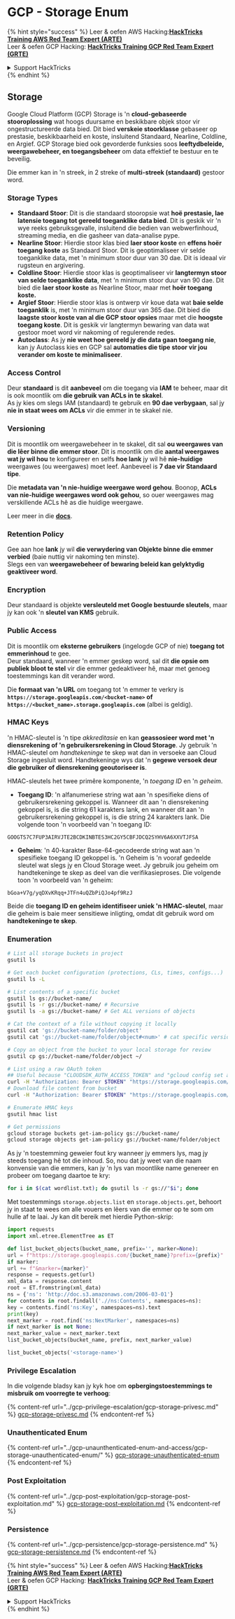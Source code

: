 # GCP - Storage Enum

{% hint style="success" %}
Leer & oefen AWS Hacking:<img src="../../../.gitbook/assets/image (1).png" alt="" data-size="line">[**HackTricks Training AWS Red Team Expert (ARTE)**](https://training.hacktricks.xyz/courses/arte)<img src="../../../.gitbook/assets/image (1).png" alt="" data-size="line">\
Leer & oefen GCP Hacking: <img src="../../../.gitbook/assets/image (2).png" alt="" data-size="line">[**HackTricks Training GCP Red Team Expert (GRTE)**<img src="../../../.gitbook/assets/image (2).png" alt="" data-size="line">](https://training.hacktricks.xyz/courses/grte)

<details>

<summary>Support HackTricks</summary>

* Kyk na die [**subskripsie planne**](https://github.com/sponsors/carlospolop)!
* **Sluit aan by die** 💬 [**Discord groep**](https://discord.gg/hRep4RUj7f) of die [**telegram groep**](https://t.me/peass) of **volg** ons op **Twitter** 🐦 [**@hacktricks\_live**](https://twitter.com/hacktricks\_live)**.**
* **Deel hacking truuks deur PR's in te dien na die** [**HackTricks**](https://github.com/carlospolop/hacktricks) en [**HackTricks Cloud**](https://github.com/carlospolop/hacktricks-cloud) github repos.

</details>
{% endhint %}

## Storage

Google Cloud Platform (GCP) Storage is 'n **cloud-gebaseerde stooroplossing** wat hoogs duursame en beskikbare objek stoor vir ongestructureerde data bied. Dit bied **verskeie stoorklasse** gebaseer op prestasie, beskikbaarheid en koste, insluitend Standaard, Nearline, Coldline, en Argief. GCP Storage bied ook gevorderde funksies soos **leeftydbeleide, weergawebeheer, en toegangsbeheer** om data effektief te bestuur en te beveilig.

Die emmer kan in 'n streek, in 2 streke of **multi-streek (standaard)** gestoor word.

### Storage Types

* **Standaard Stoor**: Dit is die standaard stooropsie wat **hoë prestasie, lae latensie toegang tot gereeld toeganklike data bied**. Dit is geskik vir 'n wye reeks gebruiksgevalle, insluitend die bedien van webwerfinhoud, streaming media, en die gasheer van data-analise pype.
* **Nearline Stoor**: Hierdie stoor klas bied **laer stoor koste** en **effens hoër toegang koste** as Standaard Stoor. Dit is geoptimaliseer vir selde toeganklike data, met 'n minimum stoor duur van 30 dae. Dit is ideaal vir rugsteun en argivering.
* **Coldline Stoor**: Hierdie stoor klas is geoptimaliseer vir **langtermyn stoor van selde toeganklike data**, met 'n minimum stoor duur van 90 dae. Dit bied die **laer stoor koste** as Nearline Stoor, maar met **hoër toegang koste.**
* **Argief Stoor**: Hierdie stoor klas is ontwerp vir koue data wat **baie selde toeganklik** is, met 'n minimum stoor duur van 365 dae. Dit bied die **laagste stoor koste van al die GCP stoor opsies** maar met die **hoogste toegang koste**. Dit is geskik vir langtermyn bewaring van data wat gestoor moet word vir nakoming of regulerende redes.
* **Autoclass**: As jy **nie weet hoe gereeld jy die data gaan toegang nie**, kan jy Autoclass kies en GCP sal **automaties die tipe stoor vir jou verander om koste te minimaliseer**.

### Access Control

Deur **standaard** is dit **aanbeveel** om die toegang via **IAM** te beheer, maar dit is ook moontlik om **die gebruik van ACLs in te skakel**.\
As jy kies om slegs IAM (standaard) te gebruik en **90 dae verbygaan**, sal jy **nie in staat wees om ACLs** vir die emmer in te skakel nie.

### Versioning

Dit is moontlik om weergawebeheer in te skakel, dit sal **ou weergawes van die lêer binne die emmer stoor**. Dit is moontlik om die **aantal weergawes wat jy wil hou** te konfigureer en selfs **hoe lank** jy wil hê **nie-huidige** weergawes (ou weergawes) moet leef. Aanbeveel is **7 dae vir Standaard tipe**.

Die **metadata van 'n nie-huidige weergawe word gehou**. Boonop, **ACLs van nie-huidige weergawes word ook gehou**, so ouer weergawes mag verskillende ACLs hê as die huidige weergawe.

Leer meer in die [**docs**](https://cloud.google.com/storage/docs/object-versioning).

### Retention Policy

Gee aan hoe **lank** jy wil **die verwydering van Objekte binne die emmer verbied** (baie nuttig vir nakoming ten minste).\
Slegs een van **weergawebeheer of bewaring beleid kan gelyktydig geaktiveer word**.

### Encryption

Deur standaard is objekte **versleuteld met Google bestuurde sleutels**, maar jy kan ook 'n **sleutel van KMS** gebruik.

### Public Access

Dit is moontlik om **eksterne gebruikers** (ingelogde GCP of nie) **toegang tot emmerinhoud** te gee.\
Deur standaard, wanneer 'n emmer geskep word, sal dit **die opsie om publiek bloot te stel** vir die emmer gedeaktiveer hê, maar met genoeg toestemmings kan dit verander word.

Die **formaat van 'n URL** om toegang tot 'n emmer te verkry is **`https://storage.googleapis.com/<bucket-name>` of `https://<bucket_name>.storage.googleapis.com`** (albei is geldig).

### HMAC Keys

'n HMAC-sleutel is 'n tipe _akkreditasie_ en kan **geassosieer word met 'n diensrekening of 'n gebruikersrekening in Cloud Storage**. Jy gebruik 'n HMAC-sleutel om _handtekeninge_ te skep wat dan in versoeke aan Cloud Storage ingesluit word. Handtekeninge wys dat 'n **gegewe versoek deur die gebruiker of diensrekening geoutoriseer is**.

HMAC-sleutels het twee primêre komponente, 'n _toegang ID_ en 'n _geheim_.

*   **Toegang ID**: 'n alfanumeriese string wat aan 'n spesifieke diens of gebruikersrekening gekoppel is. Wanneer dit aan 'n diensrekening gekoppel is, is die string 61 karakters lank, en wanneer dit aan 'n gebruikersrekening gekoppel is, is die string 24 karakters lank. Die volgende toon 'n voorbeeld van 'n toegang ID:

`GOOGTS7C7FUP3AIRVJTE2BCDKINBTES3HC2GY5CBFJDCQ2SYHV6A6XXVTJFSA`
*   **Geheim**: 'n 40-karakter Base-64-gecodeerde string wat aan 'n spesifieke toegang ID gekoppel is. 'n Geheim is 'n vooraf gedeelde sleutel wat slegs jy en Cloud Storage weet. Jy gebruik jou geheim om handtekeninge te skep as deel van die verifikasieproses. Die volgende toon 'n voorbeeld van 'n geheim:

`bGoa+V7g/yqDXvKRqq+JTFn4uQZbPiQJo4pf9RzJ`

Beide die **toegang ID en geheim identifiseer uniek 'n HMAC-sleutel**, maar die geheim is baie meer sensitiewe inligting, omdat dit gebruik word om **handtekeninge te skep**.

### Enumeration
```bash
# List all storage buckets in project
gsutil ls

# Get each bucket configuration (protections, CLs, times, configs...)
gsutil ls -L

# List contents of a specific bucket
gsutil ls gs://bucket-name/
gsutil ls -r gs://bucket-name/ # Recursive
gsutil ls -a gs://bucket-name/ # Get ALL versions of objects

# Cat the context of a file without copying it locally
gsutil cat 'gs://bucket-name/folder/object'
gsutil cat 'gs://bucket-name/folder/object#<num>' # cat specific version

# Copy an object from the bucket to your local storage for review
gsutil cp gs://bucket-name/folder/object ~/

# List using a raw OAuth token
## Useful because "CLOUDSDK_AUTH_ACCESS_TOKEN" and "gcloud config set auth/access_token_file" doesn't work with gsutil
curl -H "Authorization: Bearer $TOKEN" "https://storage.googleapis.com/storage/v1/b/<storage-name>/o"
# Download file content from bucket
curl -H "Authorization: Bearer $TOKEN" "https://storage.googleapis.com/storage/v1/b/supportstorage-58249/o/flag.txt?alt=media" --output -

# Enumerate HMAC keys
gsutil hmac list

# Get permissions
gcloud storage buckets get-iam-policy gs://bucket-name/
gcloud storage objects get-iam-policy gs://bucket-name/folder/object
```
As jy 'n toestemming geweier fout kry wanneer jy emmers lys, mag jy steeds toegang hê tot die inhoud. So, nou dat jy weet van die naam konvensie van die emmers, kan jy 'n lys van moontlike name genereer en probeer om toegang daartoe te kry:
```bash
for i in $(cat wordlist.txt); do gsutil ls -r gs://"$i"; done
```
Met toestemmings `storage.objects.list` en `storage.objects.get`, behoort jy in staat te wees om alle vouers en lêers van die emmer op te som om hulle af te laai. Jy kan dit bereik met hierdie Python-skrip:
```python
import requests
import xml.etree.ElementTree as ET

def list_bucket_objects(bucket_name, prefix='', marker=None):
url = f"https://storage.googleapis.com/{bucket_name}?prefix={prefix}"
if marker:
url += f"&marker={marker}"
response = requests.get(url)
xml_data = response.content
root = ET.fromstring(xml_data)
ns = {'ns': 'http://doc.s3.amazonaws.com/2006-03-01'}
for contents in root.findall('.//ns:Contents', namespaces=ns):
key = contents.find('ns:Key', namespaces=ns).text
print(key)
next_marker = root.find('ns:NextMarker', namespaces=ns)
if next_marker is not None:
next_marker_value = next_marker.text
list_bucket_objects(bucket_name, prefix, next_marker_value)

list_bucket_objects('<storage-name>')
```
### Privilege Escalation

In die volgende bladsy kan jy kyk hoe om **opbergingstoestemmings te misbruik om voorregte te verhoog**:

{% content-ref url="../gcp-privilege-escalation/gcp-storage-privesc.md" %}
[gcp-storage-privesc.md](../gcp-privilege-escalation/gcp-storage-privesc.md)
{% endcontent-ref %}

### Unauthenticated Enum

{% content-ref url="../gcp-unaunthenticated-enum-and-access/gcp-storage-unauthenticated-enum/" %}
[gcp-storage-unauthenticated-enum](../gcp-unaunthenticated-enum-and-access/gcp-storage-unauthenticated-enum/)
{% endcontent-ref %}

### Post Exploitation

{% content-ref url="../gcp-post-exploitation/gcp-storage-post-exploitation.md" %}
[gcp-storage-post-exploitation.md](../gcp-post-exploitation/gcp-storage-post-exploitation.md)
{% endcontent-ref %}

### Persistence

{% content-ref url="../gcp-persistence/gcp-storage-persistence.md" %}
[gcp-storage-persistence.md](../gcp-persistence/gcp-storage-persistence.md)
{% endcontent-ref %}

{% hint style="success" %}
Leer & oefen AWS Hacking:<img src="../../../.gitbook/assets/image (1).png" alt="" data-size="line">[**HackTricks Training AWS Red Team Expert (ARTE)**](https://training.hacktricks.xyz/courses/arte)<img src="../../../.gitbook/assets/image (1).png" alt="" data-size="line">\
Leer & oefen GCP Hacking: <img src="../../../.gitbook/assets/image (2).png" alt="" data-size="line">[**HackTricks Training GCP Red Team Expert (GRTE)**<img src="../../../.gitbook/assets/image (2).png" alt="" data-size="line">](https://training.hacktricks.xyz/courses/grte)

<details>

<summary>Support HackTricks</summary>

* Kyk na die [**subskripsie planne**](https://github.com/sponsors/carlospolop)!
* **Sluit aan by die** 💬 [**Discord groep**](https://discord.gg/hRep4RUj7f) of die [**telegram groep**](https://t.me/peass) of **volg** ons op **Twitter** 🐦 [**@hacktricks\_live**](https://twitter.com/hacktricks\_live)**.**
* **Deel hacking truuks deur PRs in te dien na die** [**HackTricks**](https://github.com/carlospolop/hacktricks) en [**HackTricks Cloud**](https://github.com/carlospolop/hacktricks-cloud) github repos.

</details>
{% endhint %}
